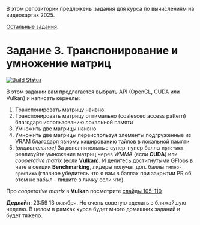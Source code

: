 В этом репозитории предложены задания для курса по вычислениям на видеокартах 2025.

[Остальные задания](https://github.com/GPGPUCourse/GPGPUTasks2025/).


# Задание 3. Транспонирование и умножение матриц

[![Build Status](https://github.com/GPGPUCourse/GPGPUTasks2025/actions/workflows/cmake.yml/badge.svg?branch=task03&event=push)](https://github.com/GPGPUCourse/GPGPUTasks2025/actions/workflows/cmake.yml)

В этом задании вам предлагается выбрать API (OpenCL, CUDA или Vulkan) и написать кернелы:

1) Транспонировать матрицу наивно
2) Транспонировать матрицу оптимально (coalesced access pattern) благодаря использованию локальной памяти
3) Умножить две матрицы наивно
4) Умножить две матрицы переиспользуя элементы подгруженные из VRAM благодаря явному кэшированию тайлов в локальной памяти
5) *(опциональное)* За дополнительные супер-пупер баллы ```престижа``` реализуйте умножение матриц через *WMMA* (если **CUDA**) или *cooperative matrix* (если **Vulkan**). И делитесь достигнутыми GFlops в чате в секции **Benchmarking**, лидеры получат доп. баллы ```гипер-престижа``` (главное убедитесь что я вам в баллах при закрытии PR об этом не забыл - пишите в личку если что).

Про *cooperative matrix* в **Vulkan** посмотрите [слайды 105-110](https://github.com/GPGPUCourse/GPGPUTasks2025/blob/main/slides/GPU_04_matrices_transpose_multiply.pdf)

**Дедлайн**: 23:59 13 октября. Но очень советую сделать в ближайшую неделю. В целом в рамках курса будет много домашних заданий и будет тяжело.
